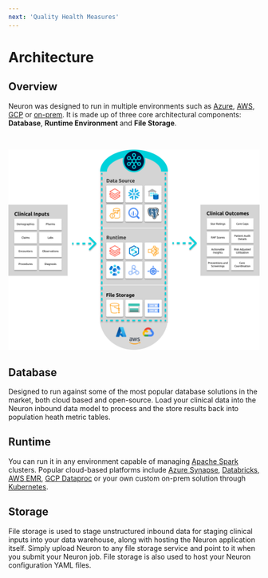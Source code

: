 ```yaml
---
next: 'Quality Health Measures'
---
```


# Architecture

## Overview

Neuron was designed to run in multiple environments such as [Azure](https://azure.microsoft.com/), [AWS](https://aws.amazon.com/), [GCP](https://cloud.google.com/gcp) or [on-prem](https://spark.apache.org/docs/latest/running-on-kubernetes.html). It is made up of three core architectural components: **Database**, **Runtime Environment** and **File Storage**.

<br/>

![Neuron Arch Diagram](/assets/neuron-arch-3.png)

## Database

Designed to run against some of the most popular database solutions in the market, both cloud based and open-source.  Load your clinical data into the Neuron inbound data model to process and the store results back into population heath metric tables.

## Runtime

You can run it in any environment capable of managing [Apache Spark](https://spark.apache.org/) clusters.  Popular cloud-based platforms include [Azure Synapse](https://azure.microsoft.com/en-us/products/synapse-analytics/), [Databricks](https://www.databricks.com/blog/2022/05/10/introducing-databricks-workflows.html), [AWS EMR](https://aws.amazon.com/emr/), [GCP Dataproc](https://cloud.google.com/dataproc) or your own custom on-prem solution through [Kubernetes](https://spark.apache.org/docs/latest/running-on-kubernetes.html).

## Storage

File storage is used to stage unstructured inbound data for staging clinical inputs into your data warehouse, along with hosting the Neuron application itself.  Simply upload Neuron to any file storage service and point to it when you submit your Neuron job. File storage is also used to host your Neuron configuration YAML files. 
